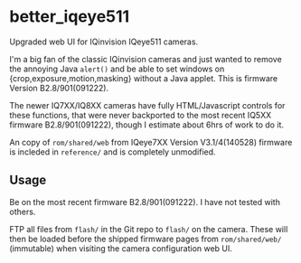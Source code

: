 # better_iqeye511
Upgraded web UI for IQinvision IQeye511 cameras.

I'm a big fan of the classic IQinvision cameras and just wanted to remove the annoying Java `alert()` and be able to set windows on {crop,exposure,motion,masking} without a Java applet. This is firmware Version B2.8/901(091222).

The newer IQ7XX/IQ8XX cameras have fully HTML/Javascript controls for these functions, that were never backported to the most recent IQ5XX firmware B2.8/901(091222), though I estimate about 6hrs of work to do it.

An copy of `rom/shared/web` from IQeye7XX Version V3.1/4(140528) firmware is incleded in `reference/` and is completely unmodified.

## Usage

Be on the most recent firmware B2.8/901(091222). I have not tested with others.

FTP all files from `flash/` in the Git repo to `flash/` on the camera. These will then be loaded before the shipped firmware pages from `rom/shared/web/` (immutable) when visiting the camera configuration web UI.
